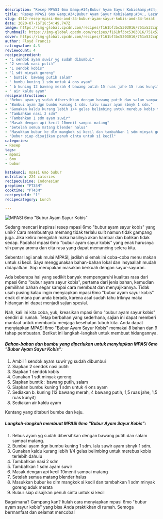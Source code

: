```yaml
---
description: "Resep MPASI 6mo &amp;#34;Bubur Ayam Sayur Kobis&amp;#34;, Lezat"
title: "Resep MPASI 6mo &amp;#34;Bubur Ayam Sayur Kobis&amp;#34;, Lezat"
slug: 4512-resep-mpasi-6mo-and-34-bubur-ayam-sayur-kobis-and-34-lezat
date: 2020-07-16T18:54:49.747Z
image: https://img-global.cpcdn.com/recipes/f161bf3bc5303016/751x532cq70/mpasi-6mo-bubur-ayam-sayur-kobis-foto-resep-utama.jpg
thumbnail: https://img-global.cpcdn.com/recipes/f161bf3bc5303016/751x532cq70/mpasi-6mo-bubur-ayam-sayur-kobis-foto-resep-utama.jpg
cover: https://img-global.cpcdn.com/recipes/f161bf3bc5303016/751x532cq70/mpasi-6mo-bubur-ayam-sayur-kobis-foto-resep-utama.jpg
author: Floyd Francis
ratingvalue: 4.3
reviewcount: 4
recipeingredient:
- "1 sendok ayam suwir yg sudah dibumbui"
- "2 sendok nasi putih"
- "1 sendok kobis"
- "1 sdt minyak goreng"
- " bumtik  bawang putih salam"
- " bumbu kuning 1 sdm untuk 4 ons ayam"
- " b kuning 12 bawang merah 4 bawang putih 15 ruas jahe 15 ruas kunyit"
- " air kaldu ayam"
recipeinstructions:
- "Rebus ayam yg sudah dibersihkan dengan bawang putih dan salam sampai matang."
- "Bumbui ayam dgn bumbu kuning 1 sdm. lalu suwir ayam sbnyk 1 sdm."
- "Gunakan kaldu kurang lebih 1/4 gelas belimbing untuk merebus kobis terlebih dahulu"
- "Tambahkan nasi 2 sdm"
- "Tambahkan 1 sdm ayam suwir"
- "Masak dengan api kecil 10menit sampai matang"
- "Setelah semua matang blender halus"
- "Masukkan bubur ke dlm mangkok si kecil dan tambahkan 1 sdm minyak goreng aduk merata"
- "Bubur siap disajikan penuh cinta untuk si kecil"
categories:
- Resep
tags:
- mpasi
- 6mo
- bubur

katakunci: mpasi 6mo bubur 
nutrition: 224 calories
recipecuisine: Indonesian
preptime: "PT33M"
cooktime: "PT43M"
recipeyield: "1"
recipecategory: Lunch

---
```



![MPASI 6mo &#34;Bubur Ayam Sayur Kobis&#34;](https://img-global.cpcdn.com/recipes/f161bf3bc5303016/751x532cq70/mpasi-6mo-bubur-ayam-sayur-kobis-foto-resep-utama.jpg)

Sedang mencari inspirasi resep mpasi 6mo &#34;bubur ayam sayur kobis&#34; yang unik? Cara membuatnya memang tidak terlalu sulit namun tidak gampang juga. Jika keliru mengolah maka hasilnya akan hambar dan bahkan tidak sedap. Padahal mpasi 6mo &#34;bubur ayam sayur kobis&#34; yang enak harusnya sih punya aroma dan cita rasa yang dapat memancing selera kita.

Sebentar lagi anak mulai MPASI, jadilah si emak ini coba-coba menu makan untuk si kecil. Saya menggunakan bahan-bahan lokal dan insyaallah mudah didapatkan. Sop merupakan masakan berkuah dengan sayur-sayuran.

Ada beberapa hal yang sedikit banyak mempengaruhi kualitas rasa dari mpasi 6mo &#34;bubur ayam sayur kobis&#34;, pertama dari jenis bahan, kemudian pemilihan bahan segar sampai cara membuat dan menyajikannya. Tidak usah pusing kalau ingin menyiapkan mpasi 6mo &#34;bubur ayam sayur kobis&#34; enak di mana pun anda berada, karena asal sudah tahu triknya maka hidangan ini dapat menjadi sajian spesial.


Nah, kali ini kita coba, yuk, kreasikan mpasi 6mo &#34;bubur ayam sayur kobis&#34; sendiri di rumah. Tetap berbahan yang sederhana, sajian ini dapat memberi manfaat untuk membantu menjaga kesehatan tubuh kita. Anda dapat menyiapkan MPASI 6mo &#34;Bubur Ayam Sayur Kobis&#34; memakai 8 bahan dan 9 tahap pembuatan. Berikut ini langkah-langkah untuk membuat hidangannya.

<!--inarticleads1-->

##### Bahan-bahan dan bumbu yang diperlukan untuk menyiapkan MPASI 6mo &#34;Bubur Ayam Sayur Kobis&#34;:

1. Ambil 1 sendok ayam suwir yg sudah dibumbui
1. Siapkan 2 sendok nasi putih
1. Siapkan 1 sendok kobis
1. Gunakan 1 sdt minyak goreng
1. Siapkan  bumtik : bawang putih, salam
1. Siapkan  bumbu kuning 1 sdm untuk 4 ons ayam
1. Sediakan  b. kuning (12 bawang merah, 4 bawang putih, 1,5 ruas jahe, 1,5 ruas kunyit)
1. Sediakan  air kaldu ayam


Kentang yang ditaburi bumbu dan keju. 

<!--inarticleads2-->

##### Langkah-langkah membuat MPASI 6mo &#34;Bubur Ayam Sayur Kobis&#34;:

1. Rebus ayam yg sudah dibersihkan dengan bawang putih dan salam sampai matang.
1. Bumbui ayam dgn bumbu kuning 1 sdm. lalu suwir ayam sbnyk 1 sdm.
1. Gunakan kaldu kurang lebih 1/4 gelas belimbing untuk merebus kobis terlebih dahulu
1. Tambahkan nasi 2 sdm
1. Tambahkan 1 sdm ayam suwir
1. Masak dengan api kecil 10menit sampai matang
1. Setelah semua matang blender halus
1. Masukkan bubur ke dlm mangkok si kecil dan tambahkan 1 sdm minyak goreng aduk merata
1. Bubur siap disajikan penuh cinta untuk si kecil




Bagaimana? Gampang kan? Itulah cara menyiapkan mpasi 6mo &#34;bubur ayam sayur kobis&#34; yang bisa Anda praktikkan di rumah. Semoga bermanfaat dan selamat mencoba!
